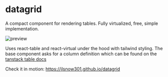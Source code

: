 # datagrid
A compact component for rendering tables. Fully virtualized, free, simple implementation.

![preview](https://i.imgur.com/RPHWEfx.png)

Uses react-table and react-virtual under the hood with tailwind styling.
The base component asks for a column definition which can be found on the [tanstack table docs](https://tanstack.com/table/v8/docs/guide/column-defs)

Check it in motion:
https://jlsnow301.github.io/datagrid
